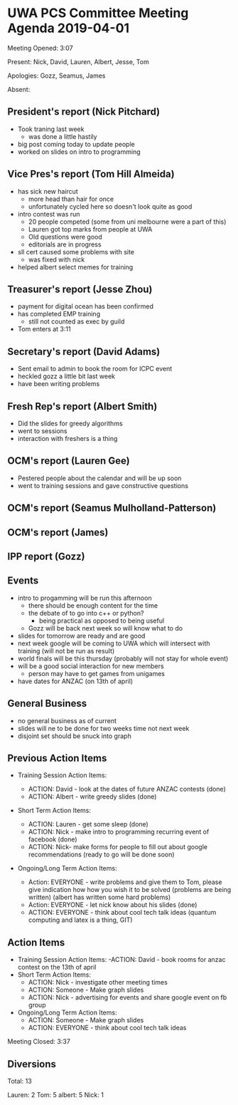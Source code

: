 # UWA PCS Committee Meeting Agenda 2019-04-01

Meeting Opened: 3:07

Present: Nick, David, Lauren, Albert, Jesse, Tom

Apologies: Gozz, Seamus, James

Absent:

## President's report (Nick Pitchard)

- Took traning last week
  - was done a little hastily
- big post coming today to update people
- worked on slides on intro to programming

## Vice Pres's report (Tom Hill Almeida)

- has sick new haircut
  - more head than hair for once
  - unfortunately cycled here so doesn't look quite as good
- intro contest was run
  - 20 people competed (some from uni melbourne were a part of this)
  - Lauren got top marks from people at UWA
  - Old questions were good
  - editorials are in progress
- sll cert caused some problems with site
  - was fixed with nick
- helped albert select memes for training

## Treasurer's report (Jesse Zhou)

- payment for digital ocean has been confirmed
- has completed EMP training
  - still not counted as exec by guild
- Tom enters at 3:11

## Secretary's report (David Adams)

- Sent email to admin to book the room for ICPC event
- heckled gozz a little bit last week
- have been writing problems

## Fresh Rep's report (Albert Smith)

- Did the slides for greedy algorithms
- went to sessions
- interaction with freshers is a thing

## OCM's report (Lauren Gee)

- Pestered people about the calendar and will be up soon
- went to training sessions and gave constructive questions

## OCM's report (Seamus Mulholland-Patterson)

## OCM's report (James)

## IPP report (Gozz)

## Events

- intro to progamming will be run this afternoon
  - there should be enough content for the time
  - the debate of to go into c++ or python?
    - being practical as opposed to being useful
  - Gozz will be back next week so will know what to do
- slides for tomorrow are ready and are good
- next week google will be coming to UWA which will intersect with training (will not be run as result)
- world finals will be this thursday (probably will not stay for whole event)
- will be a good social interaction for new members
  - person may have to get games from unigames
- have dates for ANZAC (on 13th of april)

## General Business

- no general business as of current
- slides will ne to be done for two weeks time not next week
- disjoint set should be snuck into graph

## Previous Action Items

- Training Session Action Items:
  - ACTION: David - look at the dates of future ANZAC contests (done)
  - ACTION: Albert - write greedy slides (done)
- Short Term Action Items:
  - ACTION: Lauren - get some sleep (done)
  - ACTION: Nick - make intro to programming recurring event of facebook (done)
  - ACTION: Nick- make forms for people to fill out about google recommendations (ready to go will be done soon)

- Ongoing/Long Term Action Items:
  - Action: EVERYONE - write problems and give them to Tom, please give indication how how you wish it to be solved (problems are being written) (albert has written some hard problems)
  - Action: EVERYONE - let nick know about his slides (done)
  - ACTION: EVERYONE - think about cool tech talk ideas (quantum computing and latex is a thing, GIT)

## Action Items

- Training Session Action Items:
  -ACTION: David - book rooms for anzac contest on the 13th of april
- Short Term Action Items:
  - ACTION: Nick - investigate other meeting times
  - ACTION: Someone - Make graph slides
  - ACTION: Nick - advertising for events and share google event on fb group
- Ongoing/Long Term Action Items:  
  - ACTION: Someone - Make graph slides
  - ACTION: EVERYONE - think about cool tech talk ideas

Meeting Closed: 3:37

## Diversions

Total: 13

Lauren: 2
Tom: 5
albert: 5
Nick: 1